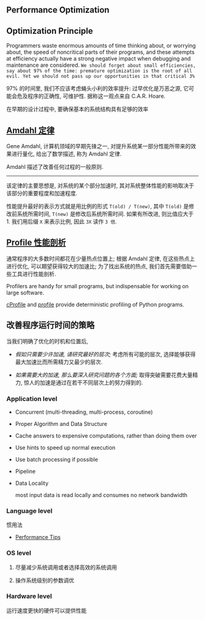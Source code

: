 Performance Optimization
---

## Optimization Principle

Programmers waste enormous amounts of time thinking about, or worrying about, the speed of noncritical parts of their programs, and these attempts at efficiency actually have a strong negative impact when debugging and maintenance are considered. `We should forget about small efficiencies, say about 97% of the time: premature optimization is the root of all evil. Yet we should not pass up our opportunities in that critical 3%`

97% 的时间里, 我们不应该考虑蝇头小利的效率提升: 过早优化是万恶之源, 它可能会危及程序的正确性, 可维护性. 据称这一观点来自 C.A.R. Hoare.


<div class="alert alert-info">
在早期的设计过程中, 要确保基本的系统结构具有足够的效率
</div>

## [Amdahl 定律](https://en.wikipedia.org/wiki/Amdahl%27s_law)

Gene Amdahl, 计算机领域的早期先锋之一, 对提升系统某一部分性能所带来的效果进行量化, 给出了数学描述, 称为 Amdahl 定律.

<div class="alert alert-info">
<p>Amdahl 描述了改善任何过程的一般原则.</p>
<hr>
<p>
该定律的主要思想是, 对系统的某个部分加速时, 其对系统整体性能的影响取决于该部分的重要程度和加速程度.
</p>
</div>

性能提升最好的表示方式就是用比例的形式 `T(old) / T(new)`, 其中 `T(old)` 是修改前系统所需时间, `T(new)` 是修改后系统所需时间. 如果有所改进, 则比值应大于 1. 我们用后缀 `X` 来表示比例, 因此 `3X` 读作 `3 倍`.



## [Profile 性能剖析](https://docs.python.org/2/library/debug.html)

通常程序的大多数时间都花在少量热点位置上; 根据 Amdahl 定律, 在这些热点上进行优化, 可以期望获得较大的加速比; 为了找出系统的热点, 我们首先需要借助一些工具进行性能剖析.

Profilers are handy for small programs, but indispensable for working on large software.


[cProfile](https://docs.python.org/2/library/profile.html#module-cProfile) and [profile](https://docs.python.org/2/library/profile.html#module-profile) provide deterministic profiling of Python programs.


## 改善程序运行时间的策略

当我们明确了优化的时机和位置后,

* _假如只需要少许加速, 请研究最好的层次;_ 考虑所有可能的层次, 选择能够获得最大加速比而所需精力又最少的层次.

* _如果需要大的加速, 那么要深入研究问题的各个方面;_ 取得突破需要花费大量精力, 惊人的加速是通过在若干不同层次上的努力得到的.


### Application level

* Concurrent (multi-threading, multi-process, coroutine)

* Proper Algorithm and Data Structure

* Cache answers to expensive computations, rather than doing them over

* Use hints to speed up normal execution

* Use batch processing if possible

* Pipeline

* Data Locality

    most input data is read locally and consumes no network bandwidth


### Language level

惯用法

* [Performance Tips](https://wiki.python.org/moin/PythonSpeed/PerformanceTips)


### OS level

1. 尽量减少系统调用或者选择高效的系统调用

2. 操作系统级别的参数调优


### Hardware level

运行速度更快的硬件可以提供性能


